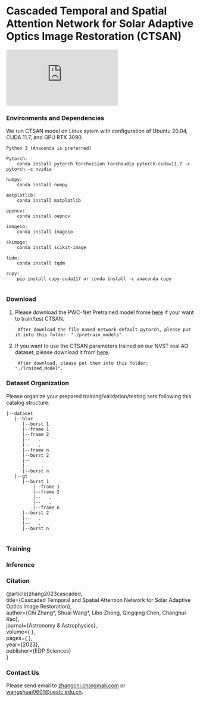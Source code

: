 # Cascaded Temporal and Spatial Attention Network for Solar Adaptive Optics Image Restoration (CTSAN)
![Image text](https://github.com/ChiZhangGit/CTSAN/main/IMG/CTSAN_architecture.pdf)

### Environments and Dependencies
We run CTSAN model on Linux sytem with configuration of Ubuntu 20.04, CUDA 11.7, and GPU RTX 3090.  
```
Python 3 (Anaconda is preferred)  

Pytorch:   
	conda install pytorch torchvision torchaudio pytorch-cuda=11.7 -c pytorch -c nvidia
	
numpy: 
	conda install numpy
	
matplotlib: 
	conda install matplotlib
	
opencv: 
	conda install oepncv
	
imageio:
	conda install imageio
	
skimage: 
	conda install scikit-image
	
tqdm: 
	conda install tqdm
	
cupy: 
	pip install cupy-cuda117 or conda install -c anaconda cupy
	
```
### Download
1. Please download the PWC-Net Pretrained model frome [here](https://github.com/sniklaus/pytorch-pwc) if your want to train/test CTSAN.   
  
		After download the file named network-default.pytorch, please put it into this folder: "./pretrain_models".  
		
		
2. If you want to use the CTSAN parameters trained on our NVST real AO dataset, please download it from [here]().  

		After download, please put them into this folder: "./Trained_Model".
	

### Dataset Organization
Please organize your prepared training/validation/testing sets following this catalog structure:
```
|--dataset
   |--blur
      |--burst 1
	  |--frame 1
	  |--frame 2
	  |--   .
	  |--   .
	  |--frame n
      |--burst 2
      |--    .
      |--    .
      |--burst n
   |--gt
      |--burst 1
          |--frame 1
          |--frame 2
          |--   .
          |--   .
          |--frame n
      |--burst 2
      |--   .
      |--   .
      |--burst n
		

```


### Training

### Inference

### Citation

@article{zhang2023cascaded,  
  title={Cascaded Temporal and Spatial Attention Network for Solar Adaptive Optics Image Restoration},  
  author={Chi Zhang*, Shuai Wang*, Libo Zhong, Qingqing Chen, Changhui Rao},  
  journal={Astronomy \& Astrophysics},  
  volume={ },  
  pages={ },  
  year={2023},  
  publisher={EDP Sciences}  
}

### Contact Us

Please send email to zhangchi.ch@gmail.com or wangshuai0601@uestc.edu.cn.

